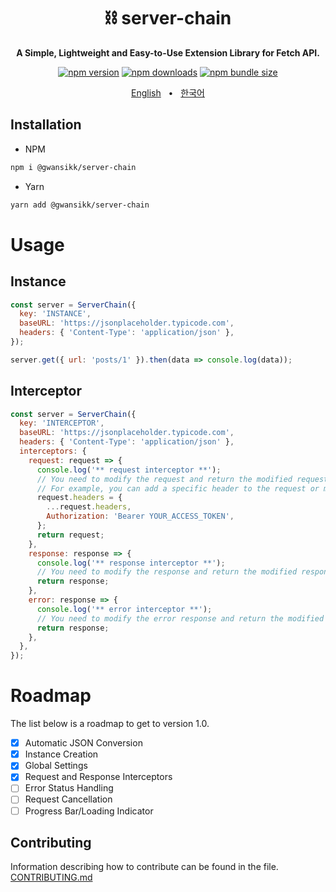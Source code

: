 <div align="center">

<h1>⛓️ server-chain</h1>
<p><b>A Simple, Lightweight and Easy-to-Use Extension Library for Fetch API.</b></p>

[![npm version](https://img.shields.io/npm/v/@gwansikk/server-chain?logo=npm)](https://www.npmjs.com/package/@gwansikk/server-chain)
[![npm downloads](https://img.shields.io/npm/dt/@gwansikk/server-chain?logo=npm)](https://www.npmjs.com/package/@gwansikk/server-chain)
[![npm bundle size](https://img.shields.io/bundlephobia/min/@gwansikk/server-chain?logo=npm)](https://www.npmjs.com/package/@gwansikk/server-chain)

[English](./README.md)
&nbsp;&nbsp;•&nbsp;&nbsp;
[한국어](./README-ko_kr.md)

</div>

## Installation

- NPM

```bash
npm i @gwansikk/server-chain
```

- Yarn

```bash
yarn add @gwansikk/server-chain
```

# Usage

## Instance

```js
const server = ServerChain({
  key: 'INSTANCE',
  baseURL: 'https://jsonplaceholder.typicode.com',
  headers: { 'Content-Type': 'application/json' },
});

server.get({ url: 'posts/1' }).then(data => console.log(data));
```

## Interceptor

```js
const server = ServerChain({
  key: 'INTERCEPTOR',
  baseURL: 'https://jsonplaceholder.typicode.com',
  headers: { 'Content-Type': 'application/json' },
  interceptors: {
    request: request => {
      console.log('** request interceptor **');
      // You need to modify the request and return the modified request.
      // For example, you can add a specific header to the request or modify the URL.
      request.headers = {
        ...request.headers,
        Authorization: 'Bearer YOUR_ACCESS_TOKEN',
      };
      return request;
    },
    response: response => {
      console.log('** response interceptor **');
      // You need to modify the response and return the modified response.
      return response;
    },
    error: response => {
      console.log('** error interceptor **');
      // You need to modify the error response and return the modified response.
      return response;
    },
  },
});
```

# Roadmap

The list below is a roadmap to get to version 1.0.

- [x] Automatic JSON Conversion
- [x] Instance Creation
- [x] Global Settings
- [x] Request and Response Interceptors
- [ ] Error Status Handling
- [ ] Request Cancellation
- [ ] Progress Bar/Loading Indicator

## Contributing

Information describing how to contribute can be found in the file.  
[CONTRIBUTING.md](./CONTRIBUTING.md)
